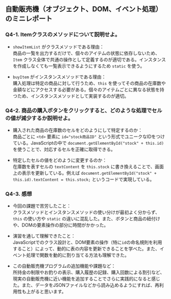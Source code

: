 ## 自動販売機（オブジェクト、DOM、イベント処理）のミニレポート

### Q4-1. Itemクラスのメソッドについて説明せよ。
- `showItemList` がクラスメソッドである理由：  
  商品の一覧を出力するだけで、個々のアイテムの状態に依存しないため、`Item` クラス全体で共通の操作として定義するのが適切である。インスタンスを作成しなくても一覧表示できるようにするため `static` を使う。

- `buyItem` がインスタンスメソッドである理由：  
  購入処理は特定の商品に対して行うため、`this` を使ってその商品の在庫数や金額などにアクセスする必要がある。個々のアイテムごとに異なる状態を持つため、インスタンスメソッドとして実装するのが適切。

### Q4-2. 商品の購入ボタンをクリックすると、どのような処理でセルの値が減少するか説明せよ。
- 購入された商品の在庫数のセルをどのようにして特定するのか：  
  商品ごとに `<td>` 要素に `id="stock商品ID"` という形式でユニークなIDをつけている。JavaScriptの中で `document.getElementById("stock" + this.id)` を使うことで、対応するセルを正確に取得できる。

- 特定したセルの値をどのように変更するのか：  
  在庫数を表すセルの `textContent` を `this.stock` に書き換えることで、画面上の表示を更新している。例えば `document.getElementById("stock" + this.id).textContent = this.stock;` というコードで実現している。

### Q4-3. 感想
- 今回の課題で苦労したこと：  
  クラスメソッドとインスタンスメソッドの使い分けが最初よく分からず、`this` の使い方や `static` の違いに混乱した。また、ボタンと商品の紐付けや、DOMの要素操作の部分に時間がかかった。

- 演習を通して理解できたこと：  
  JavaScriptでのクラス設計と、DOM要素の操作（特に`id`の命名規則を利用すること）によって、動的に表の内容を更新できることを学べた。また、イベント処理で関数を動的に割り当てる方法も理解できた。

- この自動販売機プログラムの追加機能や課題など：  
  所持金の制限やお釣りの表示、購入履歴の記録、購入回数による割引など、現実の自動販売機に近い機能を追加することでさらに実践的になると感じた。また、データをJSONファイルなどから読み込めるようにすれば、再利用性も上がると思います。

